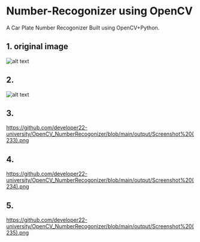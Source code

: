 # Number-Recogonizer using OpenCV
A Car Plate Number Recogonizer Built using OpenCV+Python.
## 1. original image
![alt text](https://github.com/developer22-university/OpenCV_NumberRecogonizer/blob/main/output/Screenshot%20(231).png)
## 2. 
![alt text](https://github.com/developer22-university/OpenCV_NumberRecogonizer/blob/main/output/Screenshot%20(232).png)
## 3.
https://github.com/developer22-university/OpenCV_NumberRecogonizer/blob/main/output/Screenshot%20(233).png
## 4.
https://github.com/developer22-university/OpenCV_NumberRecogonizer/blob/main/output/Screenshot%20(234).png
## 5.
https://github.com/developer22-university/OpenCV_NumberRecogonizer/blob/main/output/Screenshot%20(235).png
